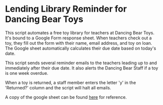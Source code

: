 # Lending Library Reminder for Dancing Bear Toys

This script automates a free toy library for teachers at Dancing Bear Toys. It's bound to a Google Form response sheet. When teachers check out a toy, they fill out the form with their name, email address, and toy on loan. The Google sheet automatically calculates their due date based on today's date.

This script sends several reminder emails to the teachers leading up to and immediately after their due date. It also alerts the Dancing Bear Staff if a toy is one week overdue. 

When a toy is returned, a staff member enters the letter 'y' in the 'Returned?' column and the script will halt all emails.

A copy of the google sheet can be found [here](https://docs.google.com/spreadsheets/d/1WR6Mfh0ubLrF0xHMIHNPdC9471VNm6wnnQz1INSZMRk/edit?usp=sharing) for reference.

